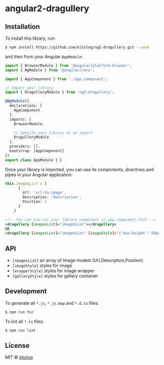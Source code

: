 # angular2-dragullery

## Installation

To install this library, run:

```bash
$ npm install https://github.com/kitolog/ng2-dragullery.git --save
```

and then from your Angular `AppModule`:

```typescript
import { BrowserModule } from '@angular/platform-browser';
import { NgModule } from '@angular/core';

import { AppComponent } from './app.component';

// Import your library
import { DragulleryModule } from 'ng2-dragullery';

@NgModule({
  declarations: [
    AppComponent
  ],
  imports: [
    BrowserModule,

    // Specify your library as an import
    DragulleryModule
  ],
  providers: [],
  bootstrap: [AppComponent]
})
export class AppModule { }
```

Once your library is imported, you can use its components, directives and pipes in your Angular application:

```typescript
this.imagesList = [
      {
        Url: 'url-to-image',
        Description: 'Description',
        Position: 1
      }
    ]
```

```xml
<!-- You can now use your library component in app.component.html -->
<dragullery [imagesList]="imagesList"></dragullery>
OR
<dragullery [imagesList]="imagesList" [imageStyle]="{'max-height':'50px'}"></dragullery>
```

## API
 - ```[imagesList]``` an array of Image models (Url,Description,Position)
 - ```[imageStyle]``` styles for image
 - ```[wrapperStyle]``` styles for image wrapper
 - ```[galleryStyle]``` styles for gallery container
## Development

To generate all `*.js`, `*.js.map` and `*.d.ts` files:

```bash
$ npm run tsc
```

To lint all `*.ts` files:

```bash
$ npm run lint
```

## License

MIT © [kitolog](mailto:nikita.kosilo@gmail.com)
